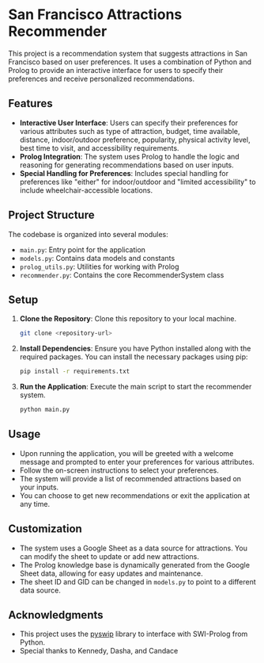 # San Francisco Attractions Recommender

This project is a recommendation system that suggests attractions in San Francisco based on user preferences. It uses a combination of Python and Prolog to provide an interactive interface for users to specify their preferences and receive personalized recommendations.

## Features
- **Interactive User Interface**: Users can specify their preferences for various attributes such as type of attraction, budget, time available, distance, indoor/outdoor preference, popularity, physical activity level, best time to visit, and accessibility requirements.
- **Prolog Integration**: The system uses Prolog to handle the logic and reasoning for generating recommendations based on user inputs.
- **Special Handling for Preferences**: Includes special handling for preferences like "either" for indoor/outdoor and "limited accessibility" to include wheelchair-accessible locations.

## Project Structure
The codebase is organized into several modules:
- `main.py`: Entry point for the application
- `models.py`: Contains data models and constants
- `prolog_utils.py`: Utilities for working with Prolog
- `recommender.py`: Contains the core RecommenderSystem class

## Setup
1. **Clone the Repository**: Clone this repository to your local machine.
   ```bash
   git clone <repository-url>
   ```
2. **Install Dependencies**: Ensure you have Python installed along with the required packages. You can install the necessary packages using pip:
   ```bash
   pip install -r requirements.txt
   ```
3. **Run the Application**: Execute the main script to start the recommender system.
   ```bash
   python main.py
   ```

## Usage
- Upon running the application, you will be greeted with a welcome message and prompted to enter your preferences for various attributes.
- Follow the on-screen instructions to select your preferences.
- The system will provide a list of recommended attractions based on your inputs.
- You can choose to get new recommendations or exit the application at any time.

## Customization
- The system uses a Google Sheet as a data source for attractions. You can modify the sheet to update or add new attractions.
- The Prolog knowledge base is dynamically generated from the Google Sheet data, allowing for easy updates and maintenance.
- The sheet ID and GID can be changed in `models.py` to point to a different data source.

## Acknowledgments
- This project uses the [pyswip](https://github.com/yuce/pyswip) library to interface with SWI-Prolog from Python.
- Special thanks to Kennedy, Dasha, and Candace
